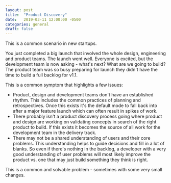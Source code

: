 ```yaml
---
layout: post
title:  "Product Discovery"
date:   2019-03-11 12:00:00 -0500
categories: general
draft: false
---
```


This is a common scenario in new startups.

You just completed a big launch that involved the whole design, engineering and product teams. The launch went well. Everyone is excited, but the development team is now asking - what's next? What are we going to build? The product team was so busy preparing for launch they didn't have the time to build a full backlog for v1.1.

This is a common symptom that highlights a few issues:

- Product, design and development teams don't have an established rhythm. This includes the common practices of planning and retrospectives. Once this exists it's the default mode to fall back into after a major feature launch which can often result in spikes of work. 
- There probably isn't a  product discovery process going where product and design are working on validating concepts in search of the right product to build. If this exists it becomes the source of all work for the development team in the delivery track. 
- There may not be a shared understanding of users and their core problems. This understanding helps to guide decisions and fill in a lot of blanks. So even if there's nothing in the backlog, a developer with a very good understanding of user problems will most likely improve the product vs. one that may just build something they think is right. 

This is a common and solvable problem - sometimes with some very small changes. 